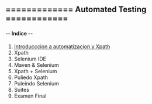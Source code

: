 
## =============   Automated Testing     ============

#### -- Indice --

1. [Introducccion a automatizacion y Xpath](/clase01/notas01.md)
2. Xpath
3. Selenium IDE
4. Maven & Selenium 
5. Xpath + Selenium
6. Puliedo Xpath
7. Puleindo Selenium
8. Suites
9. Examen Final
